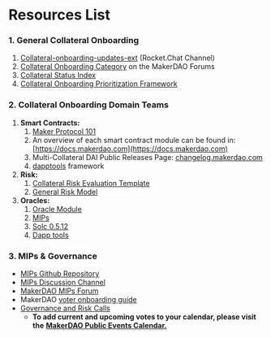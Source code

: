 # Resources List

### 1. **General Collateral Onboarding**

1. [Collateral-onboarding-updates-ext](https://go.rocket.chat/invite?host=chat.makerdao.com&path=invite%2FiRjHtA) \(Rocket.Chat Channel\) 
2. [Collateral Onboarding Category](https://forum.makerdao.com/c/collateral-onboarding/27) on the MakerDAO Forums 
3. [Collateral Status Index](https://forum.makerdao.com/t/collateral-status-index/2231/47)
4. [Collateral Onboarding Prioritization Framework](https://docs.google.com/spreadsheets/d/1IX9e2fyfz7djtDMKn5gMyGsyFxHoY75GncMbAjnSXrM/edit#gid=0)

### **2. Collateral Onboarding Domain Teams**

1. **Smart Contracts:**
   1. [Maker Protocol 101](https://docs.makerdao.com/maker-protocol-101) 
   2.  An overview of each smart contract module can be found in: [https://docs.makerdao.com](https://docs.makerdao.com) 
   3. Multi-Collateral DAI Public Releases Page: [changelog.makerdao.com](http://changelog.makerdao.com)
   4.  [dapptools](https://github.com/dapphub/dapptools) framework 
2. **Risk:**
   1. [Collateral Risk Evaluation Template](https://docs.google.com/document/d/1RF1jRpe2FET5RCU-0By7rACtSRY5CWA8UReaFm8qy1k/edit?ts=5f75ac93)
   2. [General Risk Model](https://drive.google.com/file/d/1yn48G027fVzVU45HzCbPEP2DKnYl0oJk/view)
3. **Oracles:** 
   1. [Oracle Module](https://docs.makerdao.com/smart-contract-modules/oracle-module)
   2. [MIPs](https://github.com/makerdao/mips)
   3. [Solc 0.5.12](https://solidity.readthedocs.io/en/v0.5.12/installing-solidity.html)
   4. [Dapp tools](https://dapp.tools/)

### **3. MIPs & Governance**

* [MIPs Github Repository](https://github.com/makerdao/mips)
* [MIPs Discussion Channel](https://go.rocket.chat/invite?host=chat.makerdao.com&path=invite%2FNPEuhW)
* [MakerDAO MIPs Forum](https://forum.makerdao.com/c/MIPs/14)
* MakerDAO [voter onboarding guide](https://community-development.makerdao.com/en/learn/governance/how-voting-works)
* [Governance and Risk Calls](https://www.youtube.com/watch?v=zyTd7pUX__M&list=PLLzkWCj8ywWNq5-90-Id6VPSsrk4OWVan) 
  * **To add current and upcoming votes to your calendar, please visit the** [**MakerDAO Public Events Calendar.**](https://calendar.google.com/calendar/embed?src=makerdao.com_3efhm2ghipksegl009ktniomdk%40group.calendar.google.com&ctz=America%2FLos_Angeles)

